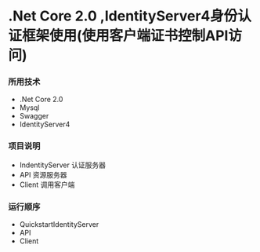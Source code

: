 # .Net Core 2.0 ,IdentityServer4身份认证框架使用(使用客户端证书控制API访问)

### 所用技术
   * .Net Core 2.0
   * Mysql
   * Swagger
   * IdentityServer4

### 项目说明
  * IndentityServer 认证服务器
  * API 资源服务器
  * Client 调用客户端
  

### 运行顺序
  * QuickstartIdentityServer
  * API
  * Client

